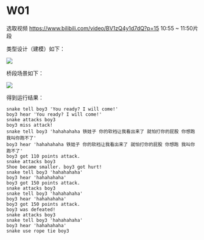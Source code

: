 # W01

选取视频  https://www.bilibili.com/video/BV1zQ4y1d7dQ?p=15 10:55 ~ 11:50片段



类型设计（建模）如下：

![](http://www.plantuml.com/plantuml/png/ROrD2i8m44RtEKMW6wNq2bBm1dRXUcY79ZZvOMQAY-hTRKmH1LUFVBoywKM1TGbaHW8HUtR0C2hoQff1sSVPHWXe6X_Lkbm9gZ3USheZcxO-3aVJkeMrC7YHGaMYzux06v_xYIj2Jl5VVu80Ctx4IyguRXcFNxy7byee0OYmPejdk-vnsjEcE3z3Zt5Q0hq0)

桥段场景如下：

![](http://www.plantuml.com/plantuml/png/rPFFRzCm5CVl_YiizRmJjnxGn8KxDpJj43gBHKqJbBf2kwtRQFg3gcGjghID7wYhr8BOEYgnQ6tMVyRFTaxx5x3ZbgW82OIuBFB1zlTz_JxlnTuiKykdbPA3gLqYZkqIXAm2zNpCeWQC3h5Lni-ylGSuzvGuZlToAShJG7oxrMBPjOe4vnuv5OA8IsswXvDkbG-EKv7QXIBEFVO9SN-gxrlmzKsgxdhA-OJih2GncoubttkH7ceLYWYP51iFKv0yX4rvsK2kHmdsxUUx567r9GS35d-4e0Rd0GpZk_dhT9lNG_vko6vgT_EgohA3jIqxqG3cMRmGlH4oj1jR6cbxcOttPX3Ca9vdyKd_Sr9T_1KNTEjcwAweVghwqdq5AqwEP7mf1pLvCLQSugm5mOsXDTR95Tz_onjT4mjNLNdmQMNcXrDv7UhweFD5hTM2HMrj_KsLkj7v96ZotYrIyunPZA_b8bP6MMzZ6FRXR2IFJbZKD67hhH3pCKmwIC-peZjzg4_O_1mkfklv_jGFCpBQV_mbM-PoRTy7dbM4VYkh02nw7o2CUVGgEVsEOV-OHIrzL_yFktv6URnarujVq35lryGiH9lAMYavFm00)

得到运行结果：

```
snake tell boy3 'You ready? I will come!'
boy3 hear 'You ready? I will come!'
snake attacks boy3
boy3 miss attack!
snake tell boy3 'hahahahaha 铁娃子 你的软裆让我看出来了 就怕打你的屁股 你想跑 我叫你跑不了'
boy3 hear 'hahahahaha 铁娃子 你的软裆让我看出来了 就怕打你的屁股 你想跑 我叫你跑不了'
boy3 got 110 points attack.
snake attacks boy3
Shoe became smaller. boy3 got hurt!
snake tell boy3 'hahahahaha'
boy3 hear 'hahahahaha'
boy3 got 150 points attack.
snake attacks boy3
snake tell boy3 'hahahahaha'
boy3 hear 'hahahahaha'
boy3 got 150 points attack.
boy3 was defeated!
snake attacks boy3
snake tell boy3 'hahahahaha'
boy3 hear 'hahahahaha'
snake use rope tie boy3
```



